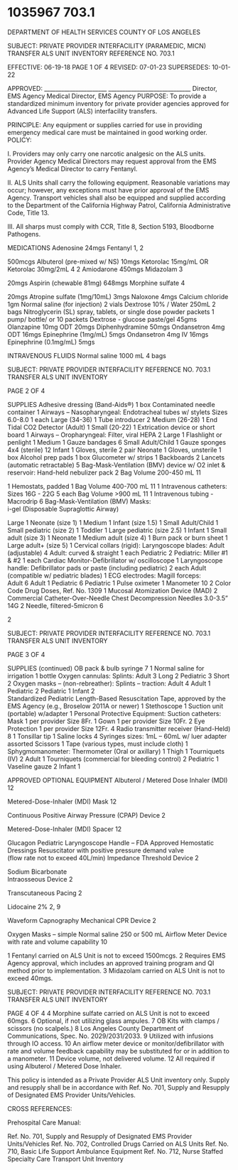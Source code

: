 # 1035967 703.1

DEPARTMENT OF HEALTH SERVICES 
COUNTY OF LOS ANGELES 
   
SUBJECT: PRIVATE PROVIDER INTERFACILITY (PARAMEDIC, MICN) 
 TRANSFER ALS UNIT INVENTORY  REFERENCE NO. 703.1 
 
EFFECTIVE: 06-19-18  PAGE 1 OF 4 
REVISED: 07-01-23 
SUPERSEDES: 10-01-22 
 
  
APPROVED: ______________________  _____________________________ 
Director, EMS Agency   Medical Director, EMS Agency 
PURPOSE: To provide a standardized minimum inventory for private provider agencies 
approved for Advanced Life Support (ALS) interfacility transfers. 
 
PRINCIPLE: Any equipment or supplies carried for use in providing emergency medical care 
must be maintained in good working order. 
POLICY: 
 
I. Providers may only carry one narcotic analgesic on the ALS units. Provider Agency 
Medical Directors may request approval from the EMS Agency’s Medical Director to 
carry Fentanyl. 
 
II. ALS Units shall carry the following equipment. Reasonable variations may occur; 
however, any exceptions must have prior approval of the EMS Agency. Transport 
vehicles shall also be equipped and supplied according to the Department of the 
California Highway Patrol, California Administrative Code, Title 13. 
 
III. All sharps must comply with CCR, Title 8, Section 5193, Bloodborne Pathogens. 
 
MEDICATIONS 
Adenosine 
24mgs 
Fentanyl 
1, 2
 
500mcgs 
Albuterol (pre-mixed w/ NS) 
10mgs 
Ketorolac 15mg/mL 
OR 
Ketorolac 30mg/2mL 
4 
2 
Amiodarone 
450mgs 
Midazolam 
3
 
20mgs 
Aspirin (chewable 81mg) 
648mgs 
Morphine sulfate 
4
 
20mgs 
Atropine sulfate (1mg/10mL) 
3mgs 
Naloxone 
4mgs 
Calcium chloride 
1gm 
Normal saline (for injection) 
2 vials 
Dextrose 10% / Water 250mL 
2 bags 
Nitroglycerin (SL) spray, tablets, or 
single dose powder packets 
1 pump/ 
bottle/ or 
 10 packets 
Dextrose - glucose paste/gel 
45gms 
Olanzapine 10mg ODT 
20mgs 
Diphenhydramine 
50mgs 
Ondansetron 4mg ODT 
16mgs 
Epinephrine (1mg/mL) 
5mgs 
Ondansetron 4mg IV 
16mgs 
Epinephrine (0.1mg/mL) 
5mgs 
 
 
INTRAVENOUS FLUIDS 
Normal saline 1000 mL 
4 bags 
 
 
 
  

SUBJECT: PRIVATE PROVIDER INTERFACILITY REFERENCE NO. 703.1 
 TRANSFER ALS UNIT INVENTORY  
 
PAGE 2 OF 4 
 
SUPPLIES 
Adhesive dressing (Band-Aids®) 1 box 
Contaminated needle container 
1 
Airways – Nasopharyngeal: Endotracheal tubes w/ stylets Sizes 6.0-8.0 1 each 
Large (34-36) 1 Tube introducer 2 
Medium (26-28) 1 End Tidal CO2 Detector (Adult) 1 
Small (20-22) 1 Extrication device or short board 1 
Airways – Oropharyngeal: Filter, viral HEPA  2 
Large 1 Flashlight or penlight 1 
Medium 1 Gauze bandages 6 
Small Adult/Child 1 Gauze sponges 4x4 (sterile) 12 
Infant 1 Gloves, sterile 2 pair 
Neonate 1 Gloves, unsterile 1 box 
Alcohol prep pads 1 box Glucometer w/ strips 1 
Backboards 2 Lancets (automatic retractable) 5 
Bag-Mask-Ventilation (BMV) device w/ O2 inlet & reservoir: Hand-held nebulizer pack 2 
Bag Volume 200-450 mL
11
 
1 Hemostats, padded 1 
Bag Volume 400-700 mL
11
 1 
Intravenous catheters:  Sizes 16G - 22G 
5 each 
Bag Volume >900 mL
11
 1 
Intravenous tubing - Macrodrip 
6 
  Bag-Mask-Ventilation (BMV) Masks:  
i-gel (Disposable Supraglottic Airway) 
 
Large 1 
Neonate (size 1) 
1 
Medium 1 
Infant (size 1.5) 
1 
Small Adult/Child 1 
Small pediatric (size 2) 
1 
Toddler 1 
Large pediatric (size 2.5) 
1 
Infant 1 
Small adult (size 3) 
1 
Neonate 1 
Medium adult (size 4) 
1 
  Burn pack or burn sheet 1 
       Large adult+ (size 5) 
1 
  Cervical collars (rigid): Laryngoscope blades: 
         Adult (adjustable) 4        Adult: curved & straight 1 each 
         Pediatric 2        Pediatric: Miller #1 & #2 1 each 
  Cardiac Monitor-Defibrillator w/ oscilloscope 1 Laryngoscope handle: 
         Defibrillator pads or paste (including pediatric) 2 each        Adult (compatible w/ pediatric blades) 1 
         ECG electrodes:  Magill forceps:  
                  Adult 6        Adult 1 
                  Pediatric 6        Pediatric 1 
         Pulse oximeter 1 Manometer 
10
 2 
Color Code Drug Doses, Ref. No. 1309 1 Mucosal Atomization Device (MAD) 2 
  Commercial Catheter-Over-Needle Chest 
Decompression Needles 3.0-3.5” 14G 
2 
Needle, filtered-5micron 
6
 
2   
 

SUBJECT: PRIVATE PROVIDER INTERFACILITY REFERENCE NO. 703.1 
 TRANSFER ALS UNIT INVENTORY  
 
PAGE 3 OF 4 
 
SUPPLIES (continued) 
OB pack & bulb syringe 
7
 1 Normal saline for irrigation   1 bottle 
Oxygen cannulas: Splints: 
Adult 3 Long 2 
Pediatric 3 Short 2 
Oxygen masks – (non-rebreather): Splints – traction: 
Adult 4 Adult 1 
Pediatric 2 Pediatric 1 
Infant 2   
Standardized Pediatric Length-Based 
Resuscitation Tape, approved by the EMS 
Agency (e.g., Broselow 2011A or newer) 
1 
Stethoscope 1 
  Suction unit (portable) w/adapter 1 
Personal Protective Equipment:    Suction catheters:  
        Mask     1 per provider            Size 8Fr. 1 
        Gown 
    1 per provider            Size 10Fr. 2 
        Eye Protection 
    1 per provider            Size 12Fr. 4 
Radio transmitter receiver (Hand-Held) 
8
 1 
         Tonsillar tip 
1 
Saline locks 
4 
Syringes sizes: 1mL – 60mL w/ luer adapter assorted 
Scissors 1 
Tape (various types, must include cloth) 
1 
  Sphygmomanometer: 
Thermometer (Oral or axillary) 
1 
      Thigh 1 
Tourniquets (IV) 
2 
      Adult 
1 
Tourniquets (commercial for bleeding 
control) 
2 
      Pediatric 1 
Vaseline gauze 
2 
      Infant 1 
 
 
 
APPROVED OPTIONAL EQUIPMENT 
Albuterol / Metered Dose Inhaler (MDI) 
12
 
Metered-Dose-Inhaler (MDI) Mask 
12
 
Continuous Positive Airway Pressure (CPAP) Device 
2
 
Metered-Dose-Inhaler (MDI) Spacer 
12
 
Glucagon 
Pediatric Laryngoscope Handle – FDA Approved 
Hemostatic Dressings 
Resuscitator with positive pressure demand valve  
(flow rate not to exceed 40L/min) 
Impedance Threshold Device 
2
 
Sodium Bicarbonate  
Intraosseous Device 
2
 
Transcutaneous Pacing 
2
 
Lidocaine 2% 
2, 9
 
Waveform Capnography 
Mechanical CPR Device 
2
 
Oxygen Masks – simple 
Normal saline 250 or 500 mL 
Airflow Meter Device with rate and volume capability
 10
 
 
 
1 
Fentanyl carried on ALS Unit is not to exceed 1500mcgs. 
2
 Requires EMS Agency approval, which includes an approved training program and QI method prior to 
implementation. 
3 
Midazolam carried on ALS Unit is not to exceed 40mgs. 

SUBJECT: PRIVATE PROVIDER INTERFACILITY REFERENCE NO. 703.1 
 TRANSFER ALS UNIT INVENTORY  
 
PAGE 4 OF 4 
4 
Morphine sulfate carried on ALS Unit is not to exceed 60mgs. 
6 
Optional, if not utilizing glass ampules. 
7 
OB Kits with clamps / scissors (no scalpels.) 
8 
Los Angeles County Department of Communications, Spec. No. 2029/2031/2033. 
9 
Utilized with infusions through IO access. 
10 
An airflow meter device or monitor/defibrillator with rate and volume feedback capability may be 
substituted for or in addition to a manometer. 
11
 Device volume, not delivered volume. 
12 
All required if using Albuterol / Metered Dose Inhaler. 
 
 
This policy is intended as a Private Provider ALS Unit inventory only. Supply and resupply shall 
be in accordance with Ref. No. 701, Supply and Resupply of Designated EMS Provider 
Units/Vehicles. 
 
CROSS REFERENCES: 
 
Prehospital Care Manual: 
 
Ref. No. 701, Supply and Resupply of Designated EMS Provider Units/Vehicles 
Ref. No. 702, Controlled Drugs Carried on ALS Units 
Ref. No. 710, Basic Life Support Ambulance Equipment 
Ref. No. 712, Nurse Staffed Specialty Care Transport Unit Inventory
